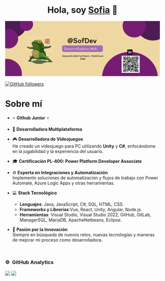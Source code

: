 <div align="center">
<h1 align="center">Hola, soy <a href="https://aristi.dev">Sofia</a> 👋</h1>
</div>
<img src="Logo.png" alt="Logo">

[![GitHub followers](https://img.shields.io/github/followers/sofiamartinez?style=social)](https://github.com/SofiaMartinez23)

# Sobre mí

- ⭐ **Github Junior** ⭐  

- 📲 **Desarrolladora Multiplataforma**  

- 🎮 **Desarrolladora de Videojuegos**  
  He creado un videojuego para PC utilizando **Unity** y **C#**, enfocándome en la jugabilidad y la experiencia del usuario.

- 🎓 **Certificación PL-400: Power Platform Developer Associate**  

- ⚙️ **Experta en Integraciones y Automatización**  
  Implemento soluciones de automatización y flujos de trabajo con Power Automate, Azure Logic Apps y otras herramientas.

- 💻 **Stack Tecnológico**  
  - **Lenguajes**: Java, JavaScript, C#, SQL, HTML, CSS.
  - **Frameworks y Librerías**:Vue, React, Unity, Angular, Node.js.
  - **Herramientas**: Visual Studio, Visual Studio 2022, GitHub, GitLab, ManagerSQL, MariaDB, ApacheNetbeans, Eclipse.

- 🔧 **Pasión por la Innovación**  
  Siempre en búsqueda de nuevos retos, nuevas tecnologías y maneras de mejorar mi proceso como desarrolladora.
<br>

### ⚙️ &nbsp;GitHub Analytics

<picture>
  <source
    srcset="https://github-readme-stats.vercel.app/api?username=sofiamartinez23&hide=contribs&show_icons=true&theme=tokyonight&show=prs_merged_percentage&rank_icon=github&border_color=744cb0"
    media="(prefers-color-scheme: dark)"
  />
  <source
    srcset="https://github-readme-stats.vercel.app/api?username=sofiamartinez23&hide=contribs&show_icons=true&theme=radical&show=prs_merged_percentage&rank_icon=github&border_color=9b59b6&bg_color=2c003e&title_color=9b59b6&text_color=e5e5e5&icon_color=9b59b6"
    media="(prefers-color-scheme: light), (prefers-color-scheme: no-preference)"
  />
  <img height="180em" align="center" src="https://github-readme-stats.vercel.app/api?username=sofiamartinez23&hide=contribs&show_icons=true&theme=radical&show=prs_merged_percentage&rank_icon=github&border_color=9b59b6&bg_color=2c003e&title_color=9b59b6&text_color=e5e5e5&icon_color=9b59b6" />
</picture>
<picture>
  <source
    srcset="https://github-readme-stats.vercel.app/api/top-langs/?username=sofiamartinez23&layout=compact&langs_count=8&theme=tokyonight&border_color=744cb0"
    media="(prefers-color-scheme: dark)"
  />
  <source
    srcset="https://github-readme-stats.vercel.app/api/top-langs/?username=sofiamartinez23&layout=compact&langs_count=8&theme=radical&border_color=9b59b6&bg_color=2c003e&title_color=9b59b6&text_color=e5e5e5&icon_color=9b59b6"
    media="(prefers-color-scheme: light), (prefers-color-scheme: no-preference)"
  />
  <img height="180em" align="center" src="https://github-readme-stats.vercel.app/api/top-langs/?username=sofiamartinez23&layout=compact&langs_count=8&theme=radical&border_color=9b59b6&bg_color=2c003e&title_color=9b59b6&text_color=e5e5e5&icon_color=9b59b6" />
</picture>

